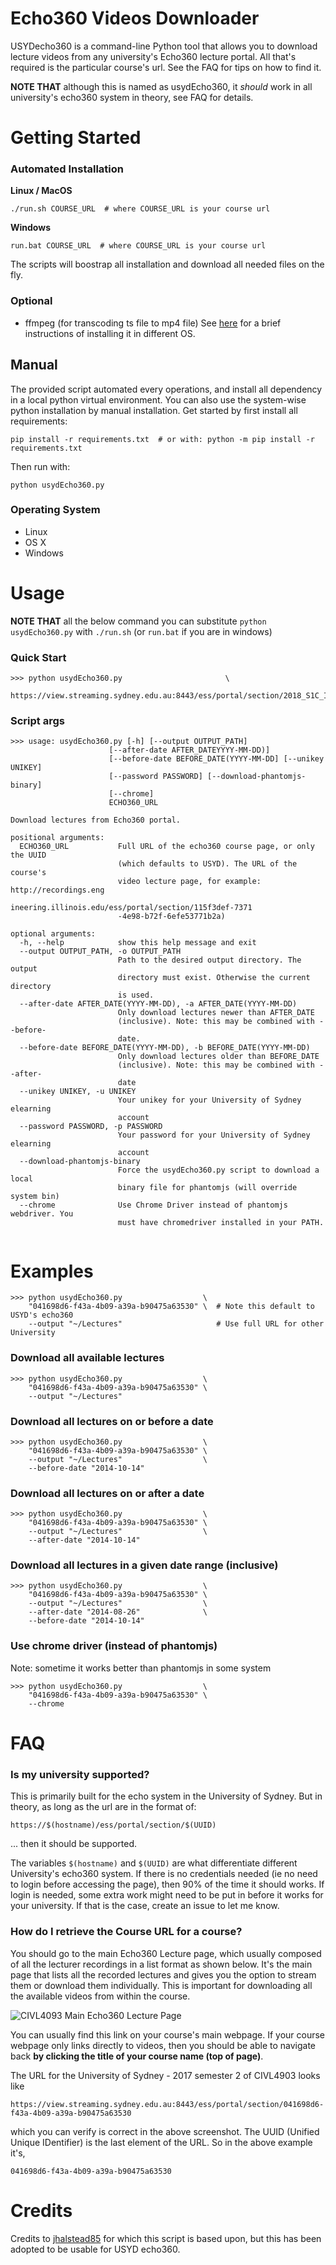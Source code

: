 # Echo360 Videos Downloader #

USYDecho360 is a command-line Python tool that allows you to download lecture videos from any university's Echo360 lecture portal. All that's required is the particular course's url. See the FAQ for tips on how to find it.

**NOTE THAT** although this is named as usydEcho360, it _should_ work in all university's echo360 system in theory, see FAQ for details.


# Getting Started #

### Automated Installation ###

**Linux / MacOS**
```shell
./run.sh COURSE_URL  # where COURSE_URL is your course url
```
**Windows**
```shell
run.bat COURSE_URL  # where COURSE_URL is your course url
```
The scripts will boostrap all installation and download all needed files on the fly.
### Optional ###
- ffmpeg (for transcoding ts file to mp4 file) See [here](https://github.com/adaptlearning/adapt_authoring/wiki/Installing-FFmpeg) for a brief instructions of installing it in different OS.

## Manual ##
The provided script automated every operations, and install all dependency in a local python virtual environment. You can also use the system-wise python installation by manual installation. Get started by first install all requirements:
```shell
pip install -r requirements.txt  # or with: python -m pip install -r requirements.txt
```
Then run with:
```shell
python usydEcho360.py
```

### Operating System ###
- Linux
- OS X
- Windows



# Usage #
**NOTE THAT** all the below command you can substitute `python usydEcho360.py` with `./run.sh` (or `run.bat` if you are in windows)

### Quick Start ###
```shell
>>> python usydEcho360.py                       \
    https://view.streaming.sydney.edu.au:8443/ess/portal/section/2018_S1C_INFO1001_ND
```
### Script args ###
```
>>> usage: usydEcho360.py [-h] [--output OUTPUT_PATH]
                      [--after-date AFTER_DATEYYYY-MM-DD)]
                      [--before-date BEFORE_DATE(YYYY-MM-DD] [--unikey UNIKEY]
                      [--password PASSWORD] [--download-phantomjs-binary]
                      [--chrome]
                      ECHO360_URL

Download lectures from Echo360 portal.

positional arguments:
  ECHO360_URL           Full URL of the echo360 course page, or only the UUID
                        (which defaults to USYD). The URL of the course's
                        video lecture page, for example: http://recordings.eng
                        ineering.illinois.edu/ess/portal/section/115f3def-7371
                        -4e98-b72f-6efe53771b2a)

optional arguments:
  -h, --help            show this help message and exit
  --output OUTPUT_PATH, -o OUTPUT_PATH
                        Path to the desired output directory. The output
                        directory must exist. Otherwise the current directory
                        is used.
  --after-date AFTER_DATE(YYYY-MM-DD), -a AFTER_DATE(YYYY-MM-DD)
                        Only download lectures newer than AFTER_DATE
                        (inclusive). Note: this may be combined with --before-
                        date.
  --before-date BEFORE_DATE(YYYY-MM-DD), -b BEFORE_DATE(YYYY-MM-DD)
                        Only download lectures older than BEFORE_DATE
                        (inclusive). Note: this may be combined with --after-
                        date
  --unikey UNIKEY, -u UNIKEY
                        Your unikey for your University of Sydney elearning
                        account
  --password PASSWORD, -p PASSWORD
                        Your password for your University of Sydney elearning
                        account
  --download-phantomjs-binary
                        Force the usydEcho360.py script to download a local
                        binary file for phantomjs (will override system bin)
  --chrome              Use Chrome Driver instead of phantomjs webdriver. You
                        must have chromedriver installed in your PATH.


```
# Examples #
```shell
>>> python usydEcho360.py                  \
    "041698d6-f43a-4b09-a39a-b90475a63530" \  # Note this default to USYD's echo360
    --output "~/Lectures"                     # Use full URL for other University
```

### Download all available lectures ###
```shell
>>> python usydEcho360.py                  \
    "041698d6-f43a-4b09-a39a-b90475a63530" \
    --output "~/Lectures"
```

### Download all lectures on or before a date ###
```shell
>>> python usydEcho360.py                  \
    "041698d6-f43a-4b09-a39a-b90475a63530" \
    --output "~/Lectures"                  \
    --before-date "2014-10-14"
```

### Download all lectures on or after a date ###
```shell
>>> python usydEcho360.py                  \
    "041698d6-f43a-4b09-a39a-b90475a63530" \
    --output "~/Lectures"                  \
    --after-date "2014-10-14"
```

### Download all lectures in a given date range (inclusive) ###
```shell
>>> python usydEcho360.py                  \
    "041698d6-f43a-4b09-a39a-b90475a63530" \
    --output "~/Lectures"                  \
    --after-date "2014-08-26"              \
    --before-date "2014-10-14"
```

### Use chrome driver (instead of phantomjs) ###
Note: sometime it works better than phantomjs in some system
```shell
>>> python usydEcho360.py                  \
    "041698d6-f43a-4b09-a39a-b90475a63530" \
    --chrome
```

# FAQ #

### Is my university supported? ###
This is primarily built for the echo system in the University of Sydney. But in theory, as long as the url are in the format of:
```shell
https://$(hostname)/ess/portal/section/$(UUID)
```
... then it should be supported.

The variables `$(hostname)` and `$(UUID)` are what differentiate different University's echo360 system. If there is no credentials needed (ie no need to login before accessing the page), then 90% of the time it should works. If login is needed, some extra work might need to be put in before it works for your university. If that is the case, create an issue to let me know.

### How do I retrieve the Course URL for a course? ###
You should go to the main Echo360 Lecture page, which usually composed of all the lecturer recordings in a list format as shown below. It's the main page that lists all the recorded lectures and gives you the option to stream them or download them individually. This is important for downloading all the available videos from within the course.

![CIVL4093 Main Echo360 Lecture Page](https://i.imgur.com/jy8a99D.png)


You can usually find this link on your course's main webpage. If your course webpage only links directly to videos, then you should be able to navigate back **by clicking the title of your course name (top of page)**.

The URL for the University of Sydney - 2017 semester 2 of CIVL4903 looks like

```
https://view.streaming.sydney.edu.au:8443/ess/portal/section/041698d6-f43a-4b09-a39a-b90475a63530
```

which you can verify is correct in the above screenshot. The UUID (Unified Unique IDentifier) is the last element of the URL. So in the above example it's,

```
041698d6-f43a-4b09-a39a-b90475a63530
```

# Credits #
Credits to [jhalstead85](https://github.com/jhalstead85/lecho360) for which this script is based upon, but this has been adopted to be usable for USYD echo360.
